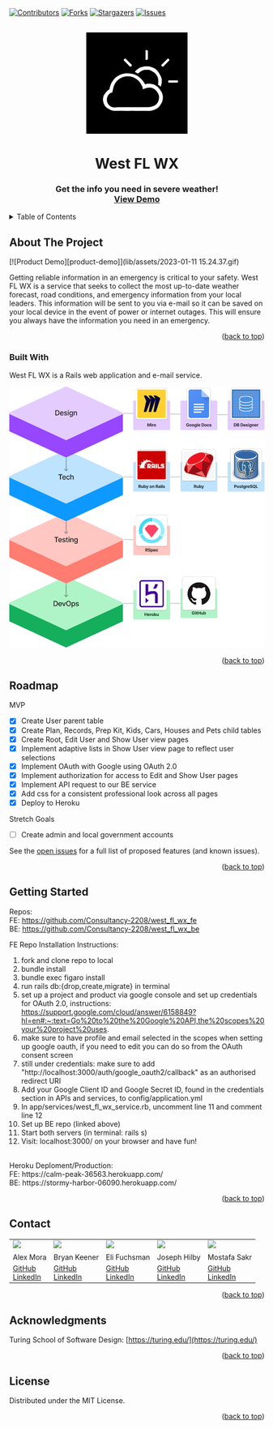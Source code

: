 [![Contributors][contributors-shield]][contributors-url]
[![Forks][forks-shield]][forks-url]
[![Stargazers][stars-shield]][stars-url]
[![Issues][issues-shield]][issues-url]

<!-- PROJECT LOGO -->
<br />
<div align="center">
  <a href="https://github.com/Consultancy-2208/west_fl_wx_fe">
    <img src="lib/assets/consultancy.jpeg" alt="Logo" width="200" height="200">
  </a>

  <h1 align="center">West FL WX</h3>

  <h3 align="center">
    Get the info you need in severe weather!
    <br />
    <a href="https://github.com/Consultancy-2208/west_fl_wx_fe"><strong>View Demo</strong></a>
  </h3>
</div>

<!-- TABLE OF CONTENTS -->
<details>
  <summary>Table of Contents</summary>
  <ol>
    <li>
      <a href="#about-the-project">About The Project</a>
      <ul>
        <li><a href="#built-with">Built With</a></li>
      </ul>
    </li>
    <li><a href="#roadmap">Roadmap</a></li>
    <li><a href="#getting-started">Getting Started</a></li>
    <li><a href="#contact">Contact</a></li>
    <li><a href="#acknowledgments">Acknowledgments</li>
    <li><a href="#license">License</a></li></a>
  </ol>
</details>

<!-- ABOUT THE PROJECT -->
## About The Project

[![Product Demo][product-demo]](lib/assets/2023-01-11 15.24.37.gif)

Getting reliable information in an emergency is critical to your safety. West FL WX is a service that seeks to collect the most up-to-date weather forecast, road conditions, and emergency information from your local leaders. This information will be sent to you via e-mail so it can be saved on your local device in the event of power or internet outages. This will ensure you always have the information you need in an emergency.

<p align="right">(<a href="#top">back to top</a>)</p>

### Built With

West FL WX is a Rails web application and e-mail service.

<img src="lib/assets//tech-stack.png" alt="Tech-Stack">

<p align="right">(<a href="#top">back to top</a>)</p>

<!-- ROADMAP -->
## Roadmap

MVP

* [x] Create User parent table
* [x] Create Plan, Records, Prep Kit, Kids, Cars, Houses and Pets child tables
* [x] Create Root, Edit User and Show User view pages
* [x] Implement adaptive lists in Show User view page to reflect user selections
* [x] Implement OAuth with Google using OAuth 2.0
* [x] Implement authorization for access to Edit and Show User pages 
* [x] Implement API request to our BE service
* [x] Add css for a consistent professional look across all pages
* [x] Deploy to Heroku

Stretch Goals

* [ ] Create admin and local government accounts

See the [open issues](https://github.com/Consultancy-2208/west_fl_wx_fe/issues) for a full list of proposed features (and known issues).

<p align="right">(<a href="#top">back to top</a>)</p>

<!-- GETTING STARTED -->
## Getting Started
Repos:<br />
FE: https://github.com/Consultancy-2208/west_fl_wx_fe <br />
BE: https://github.com/Consultancy-2208/west_fl_wx_be <br />

FE Repo Installation Instructions:
1. fork and clone repo to local
1. bundle install
1. bundle exec figaro install
1. run rails db:{drop,create,migrate} in terminal
1. set up a project and product via google console and set up credentials for OAuth 2.0, instructions: https://support.google.com/cloud/answer/6158849?hl=en#:~:text=Go%20to%20the%20Google%20API,the%20scopes%20your%20project%20uses.
1. make sure to have profile and email selected in the scopes when setting up google oauth, if you need to edit you can do so from the OAuth consent screen
1. still under credentials: make sure to add "http://localhost:3000/auth/google_oauth2/callback" as an authorised redirect URI 
1. Add your Google Client ID and Google Secret ID, found in the credentials section in APIs and services, to config/application.yml
1. In app/services/west_fl_wx_service.rb, uncomment line 11 and comment line 12
1. Set up BE repo (linked above)
1. Start both servers (in terminal: rails s)
1. Visit: localhost:3000/ on your browser and have fun!
<br />
Heroku Deploment/Production:<br />
FE: https://calm-peak-36563.herokuapp.com/<br />
BE: https://stormy-harbor-06090.herokuapp.com/<br />

<p align="right">(<a href="#top">back to top</a>)</p>

<!-- CONTACT -->
## Contact

<table>
  <tr>
    <td><img src="https://avatars.githubusercontent.com/u/89422302?v=4" width='150'></td>
    <td><img src="https://avatars.githubusercontent.com/u/101418582?s=150&v=4"></td>
    <td><img src="https://avatars.githubusercontent.com/u/104859844?s=150&v=4"></td>
    <td><img src="https://avatars.githubusercontent.com/u/108031077?s=150&v=4"></td>
    <td><img src="https://avatars.githubusercontent.com/u/110377741?s=150&v=4" width='150'></td>
  </tr>
  <tr>
    <td>Alex Mora</td>
    <td>Bryan Keener</td>
    <td>Eli Fuchsman</td>
    <td>Joseph Hilby</td>
    <td>Mostafa Sakr</td>
  </tr>
  <tr>
    <td>
      <a href="https://github.com/AlexMR-93">GitHub</a><br>
      <a href="https://www.linkedin.com/in/alex-m-b25902240/">LinkedIn</a>
    </td>
    <td>
      <a href="https://github.com/bkeener7">GitHub</a><br>
      <a href="https://www.linkedin.com/in/bkeener/">LinkedIn</a>
    </td>
    <td>
      <a href="https://github.com/efuchsman">GitHub</a><br>
      <a href="https://www.linkedin.com/in/elifuchsman/">LinkedIn</a>
    </td>
    <td>
      <a href="https://github.com/josephhilby">GitHub</a><br>
      <a href="https://www.linkedin.com/in/josephmhilby/">LinkedIn</a>
    </td>
    <td>
      <a href="https://github.com/msakr21">GitHub</a><br>
      <a href="https://www.linkedin.com/in/mostafasakr16">LinkedIn</a>
    </td>
  </tr>
</table>

<p align="right">(<a href="#top">back to top</a>)</p>

<!-- ACKNOWLEDGMENTS -->
## Acknowledgments

Turing School of Software Design: [https://turing.edu/](https://turing.edu/)

<p align="right">(<a href="#top">back to top</a>)</p>

<!-- LICENSE -->
## License

Distributed under the MIT License.

<p align="right">(<a href="#top">back to top</a>)</p>

<!-- MARKDOWN LINKS & IMAGES -->
<!-- https://www.markdownguide.org/basic-syntax/#reference-style-links -->
[contributors-shield]: https://img.shields.io/github/contributors/Consultancy-2208/west_fl_wx_fe.svg?style=for-the-badge
[contributors-url]: https://github.com/Consultancy-2208/west_fl_wx_fe/graphs/contributors
[forks-shield]: https://img.shields.io/github/forks/Consultancy-2208/west_fl_wx_fe.svg?style=for-the-badge
[forks-url]: https://github.com/Consultancy-2208/west_fl_wx_fe/network/members
[stars-shield]: https://img.shields.io/github/stars/Consultancy-2208/west_fl_wx_fe.svg?style=for-the-badge
[stars-url]: https://github.com/Consultancy-2208/west_fl_wx_fe/stargazers
[issues-shield]: https://img.shields.io/github/issues/Consultancy-2208/west_fl_wx_fe.svg?style=for-the-badge
[issues-url]: https://github.com/Consultancy-2208/west_fl_wx_fe/issues
